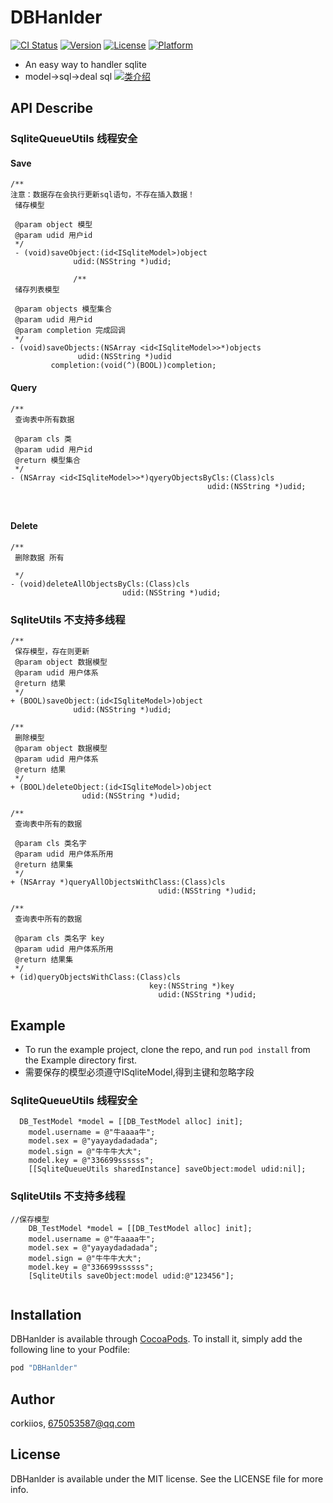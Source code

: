 # DBHanlder

[![CI Status](http://img.shields.io/travis/corkiios/DBHanlder.svg?style=flat)](https://travis-ci.org/corkiios/DBHanlder)
[![Version](https://img.shields.io/cocoapods/v/DBHanlder.svg?style=flat)](http://cocoapods.org/pods/DBHanlder)
[![License](https://img.shields.io/cocoapods/l/DBHanlder.svg?style=flat)](http://cocoapods.org/pods/DBHanlder)
[![Platform](https://img.shields.io/cocoapods/p/DBHanlder.svg?style=flat)](http://cocoapods.org/pods/DBHanlder)
*	An easy way to handler sqlite
* model->sql->deal sql
[![类介绍](/Users/mac/Desktop/3B0CF6AD-D928-4D42-B18C-CBA9A4F2CED7.png)](http://cocoapods.org/pods/DBHanlder)



## API Describe

### SqliteQueueUtils 线程安全
#### Save 

```
/**
注意：数据存在会执行更新sql语句，不存在插入数据！
 储存模型 
 
 @param object 模型
 @param udid 用户id
 */
 - (void)saveObject:(id<ISqliteModel>)object
              udid:(NSString *)udid;
              
              /**
 储存列表模型
 
 @param objects 模型集合
 @param udid 用户id
 @param completion 完成回调
 */
- (void)saveObjects:(NSArray <id<ISqliteModel>>*)objects
               udid:(NSString *)udid
         completion:(void(^)(BOOL))completion;

```

#### Query



```
/**
 查询表中所有数据
 
 @param cls 类
 @param udid 用户id
 @return 模型集合
 */
- (NSArray <id<ISqliteModel>>*)qyeryObjectsByCls:(Class)cls
                                            udid:(NSString *)udid;



```
#### Delete

```
/**
 删除数据 所有
 
 */
- (void)deleteAllObjectsByCls:(Class)cls
                         udid:(NSString *)udid;
```



###  SqliteUtils 不支持多线程

```
/**
 保存模型，存在则更新
 @param object 数据模型
 @param udid 用户体系
 @return 结果
 */
+ (BOOL)saveObject:(id<ISqliteModel>)object
              udid:(NSString *)udid;

/**
 删除模型
 @param object 数据模型
 @param udid 用户体系
 @return 结果
 */
+ (BOOL)deleteObject:(id<ISqliteModel>)object
                udid:(NSString *)udid;

/**
 查询表中所有的数据

 @param cls 类名字
 @param udid 用户体系所用
 @return 结果集
 */
+ (NSArray *)queryAllObjectsWithClass:(Class)cls
                                 udid:(NSString *)udid;

/**
 查询表中所有的数据
 
 @param cls 类名字 key 
 @param udid 用户体系所用
 @return 结果集
 */
+ (id)queryObjectsWithClass:(Class)cls
                               key:(NSString *)key
                                 udid:(NSString *)udid;
```


## Example

* To run the example project, clone the repo, and run `pod install` from the Example directory first.
* 需要保存的模型必须遵守ISqliteModel,得到主键和忽略字段

### SqliteQueueUtils 线程安全


```
  DB_TestModel *model = [[DB_TestModel alloc] init];
    model.username = @"牛aaaa牛";
    model.sex = @"yayaydadadada";
    model.sign = @"牛牛牛大大";
    model.key = @"336699ssssss";
    [[SqliteQueueUtils sharedInstance] saveObject:model udid:nil];
```

###  SqliteUtils 不支持多线程


```
//保存模型
    DB_TestModel *model = [[DB_TestModel alloc] init];
    model.username = @"牛aaaa牛";
    model.sex = @"yayaydadadada";
    model.sign = @"牛牛牛大大";
    model.key = @"336699ssssss";
    [SqliteUtils saveObject:model udid:@"123456"];
    
```

## Installation

DBHanlder is available through [CocoaPods](http://cocoapods.org). To install
it, simply add the following line to your Podfile:

```ruby
pod "DBHanlder"
```

## Author

corkiios, 675053587@qq.com

## License

DBHanlder is available under the MIT license. See the LICENSE file for more info.



